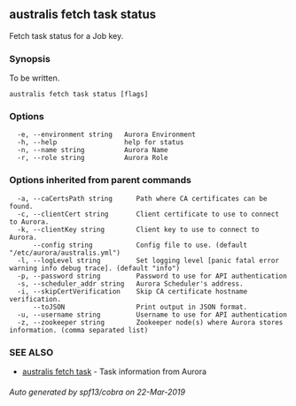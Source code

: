 ## australis fetch task status

Fetch task status for a Job key.

### Synopsis

To be written.

```
australis fetch task status [flags]
```

### Options

```
  -e, --environment string   Aurora Environment
  -h, --help                 help for status
  -n, --name string          Aurora Name
  -r, --role string          Aurora Role
```

### Options inherited from parent commands

```
  -a, --caCertsPath string      Path where CA certificates can be found.
  -c, --clientCert string       Client certificate to use to connect to Aurora.
  -k, --clientKey string        Client key to use to connect to Aurora.
      --config string           Config file to use. (default "/etc/aurora/australis.yml")
  -l, --logLevel string         Set logging level [panic fatal error warning info debug trace]. (default "info")
  -p, --password string         Password to use for API authentication
  -s, --scheduler_addr string   Aurora Scheduler's address.
  -i, --skipCertVerification    Skip CA certificate hostname verification.
      --toJSON                  Print output in JSON format.
  -u, --username string         Username to use for API authentication
  -z, --zookeeper string        Zookeeper node(s) where Aurora stores information. (comma separated list)
```

### SEE ALSO

* [australis fetch task](australis_fetch_task.md)	 - Task information from Aurora

###### Auto generated by spf13/cobra on 22-Mar-2019
